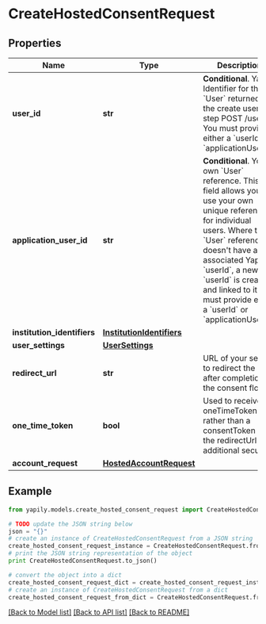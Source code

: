 # CreateHostedConsentRequest


## Properties
Name | Type | Description | Notes
------------ | ------------- | ------------- | -------------
**user_id** | **str** | __Conditional__. Yapily Identifier for the &#x60;User&#x60; returned by the create user step POST /users. You must provide either a &#x60;userId&#x60; or &#x60;applicationUserId&#x60;. | [optional] 
**application_user_id** | **str** | __Conditional__. Your own &#x60;User&#x60; reference. This field allows you to use your own unique references for individual users. Where the &#x60;User&#x60; reference doesn&#39;t have an associated Yapily &#x60;userId&#x60;, a new &#x60;userId&#x60; is created and linked to it. You must provide either a &#x60;userId&#x60; or &#x60;applicationUserId&#x60;. | [optional] 
**institution_identifiers** | [**InstitutionIdentifiers**](InstitutionIdentifiers.md) |  | 
**user_settings** | [**UserSettings**](UserSettings.md) |  | [optional] 
**redirect_url** | **str** | URL of your server to redirect the user after completion of the consent flow. | 
**one_time_token** | **bool** | Used to receive a oneTimeToken rather than a consentToken at the redirectUrl for additional security. | [optional] 
**account_request** | [**HostedAccountRequest**](HostedAccountRequest.md) |  | [optional] 

## Example

```python
from yapily.models.create_hosted_consent_request import CreateHostedConsentRequest

# TODO update the JSON string below
json = "{}"
# create an instance of CreateHostedConsentRequest from a JSON string
create_hosted_consent_request_instance = CreateHostedConsentRequest.from_json(json)
# print the JSON string representation of the object
print CreateHostedConsentRequest.to_json()

# convert the object into a dict
create_hosted_consent_request_dict = create_hosted_consent_request_instance.to_dict()
# create an instance of CreateHostedConsentRequest from a dict
create_hosted_consent_request_from_dict = CreateHostedConsentRequest.from_dict(create_hosted_consent_request_dict)
```
[[Back to Model list]](../README.md#documentation-for-models) [[Back to API list]](../README.md#documentation-for-api-endpoints) [[Back to README]](../README.md)


